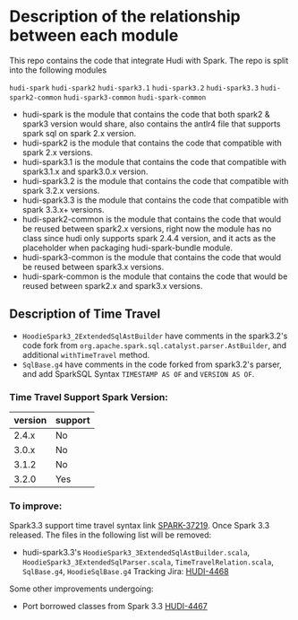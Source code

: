 <!--
* Licensed to the Apache Software Foundation (ASF) under one
* or more contributor license agreements.  See the NOTICE file
* distributed with this work for additional information
* regarding copyright ownership.  The ASF licenses this file
* to you under the Apache License, Version 2.0 (the
* "License"); you may not use this file except in compliance
* with the License.  You may obtain a copy of the License at
*
*      http://www.apache.org/licenses/LICENSE-2.0
*
* Unless required by applicable law or agreed to in writing, software
* distributed under the License is distributed on an "AS IS" BASIS,
* WITHOUT WARRANTIES OR CONDITIONS OF ANY KIND, either express or implied.
* See the License for the specific language governing permissions and
-->

# Description of the relationship between each module

This repo contains the code that integrate Hudi with Spark. The repo is split into the following modules

`hudi-spark`
`hudi-spark2`
`hudi-spark3.1`
`hudi-spark3.2`
`hudi-spark3.3`
`hudi-spark2-common`
`hudi-spark3-common`
`hudi-spark-common`

* hudi-spark is the module that contains the code that both spark2 & spark3 version would share, also contains the antlr4 
file that supports spark sql on spark 2.x version.
* hudi-spark2 is the module that contains the code that compatible with spark 2.x versions.
* hudi-spark3.1 is the module that contains the code that compatible with spark3.1.x and spark3.0.x version.
* hudi-spark3.2 is the module that contains the code that compatible with spark 3.2.x versions.
* hudi-spark3.3 is the module that contains the code that compatible with spark 3.3.x+ versions. 
* hudi-spark2-common is the module that contains the code that would be reused between spark2.x versions, right now the module
has no class since hudi only supports spark 2.4.4 version, and it acts as the placeholder when packaging hudi-spark-bundle module. 
* hudi-spark3-common is the module that contains the code that would be reused between spark3.x versions.
* hudi-spark-common is the module that contains the code that would be reused between spark2.x and spark3.x versions.

## Description of Time Travel
* `HoodieSpark3_2ExtendedSqlAstBuilder` have comments in the spark3.2's code fork from `org.apache.spark.sql.catalyst.parser.AstBuilder`, and additional `withTimeTravel` method.
* `SqlBase.g4` have comments in the code forked from spark3.2's parser, and add SparkSQL Syntax  `TIMESTAMP AS OF` and `VERSION AS OF`.

### Time Travel Support Spark Version:

| version | support |
| ------  | ------- |
| 2.4.x   |    No   |
| 3.0.x   |    No   |
| 3.1.2   |    No   |
| 3.2.0   |    Yes  |

### To improve:
Spark3.3 support time travel syntax link [SPARK-37219](https://issues.apache.org/jira/browse/SPARK-37219). 
Once Spark 3.3 released. The files in the following list will be removed:
* hudi-spark3.3's `HoodieSpark3_3ExtendedSqlAstBuilder.scala`, `HoodieSpark3_3ExtendedSqlParser.scala`, `TimeTravelRelation.scala`, `SqlBase.g4`, `HoodieSqlBase.g4`
Tracking Jira: [HUDI-4468](https://issues.apache.org/jira/browse/HUDI-4468)

Some other improvements undergoing:
* Port borrowed classes from Spark 3.3 [HUDI-4467](https://issues.apache.org/jira/browse/HUDI-4467)

